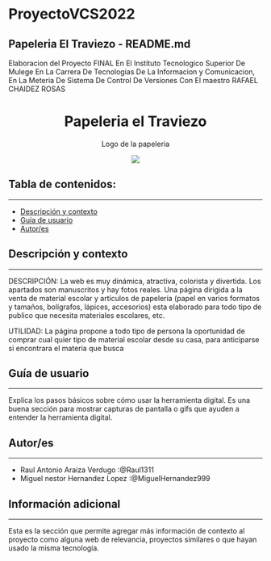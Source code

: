 # ProyectoVCS2022
## Papeleria El Traviezo - README.md
Elaboracion del Proyecto FINAL  En El Instituto Tecnologico Superior De Mulege En La Carrera De Tecnologias De La Informacion y Comunicacion, En La Meteria De Sistema De Control De Versiones Con El maestro RAFAEL CHAIDEZ ROSAS

<h1 align="center"> Papeleria el Traviezo</h1>
<p align="center"> Logo de la papeleria</p>
<p align="center"><img src="https://user-images.githubusercontent.com/91574566/206925316-1e37bcba-c761-41f6-8aac-9d587a30c20e.png"/></p> 

## Tabla de contenidos:
---

- [Descripción y contexto](#descripción-y-contexto)
- [Guía de usuario](#guía-de-usuario)
- [Autor/es](#autores)



## Descripción y contexto
---
DESCRIPCIÓN: La web es muy dinámica, atractiva, colorista y divertida. Los apartados son manuscritos y hay fotos reales. Una página dirigida a la venta de material escolar y artículos de papelería (papel en varios formatos y tamaños, bolígrafos, lápices, accesorios) esta elaborado para  todo tipo de publico que necesita materiales escolares, etc.

UTILIDAD: La página propone a todo tipo de persona la oportunidad de comprar cual quier tipo de material escolar desde su casa, para anticiparse si encontrara el materia que busca


## Guía de usuario
---
Explica los pasos básicos sobre cómo usar la herramienta digital. Es una buena sección para mostrar capturas de pantalla o gifs que ayuden a entender la herramienta digital.
 	

## Autor/es
---
- Raul Antonio Araiza Verdugo :@Raul1311
- Miguel nestor Hernandez Lopez :@MiguelHernandez999

## Información adicional
---
Esta es la sección que permite agregar más información de contexto al proyecto como alguna web de relevancia, proyectos similares o que hayan usado la misma tecnología.
